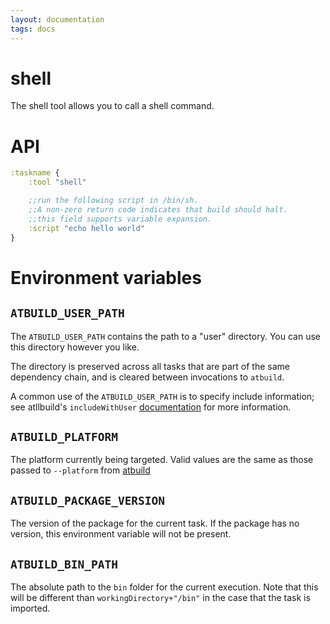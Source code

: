 ```yaml
---
layout: documentation
tags: docs
---
```


# shell

The shell tool allows you to call a shell command.

# API

```clojure
:taskname {
    :tool "shell"

    ;;run the following script in /bin/sh.
    ;;A non-zero return code indicates that build should halt.
    ;;this field supports variable expansion.
    :script "echo hello world"
}
```

# Environment variables
 
## `ATBUILD_USER_PATH`
 
The `ATBUILD_USER_PATH` contains the path to a "user" directory.  You can use this directory however you like.
 
The directory is preserved across all tasks that are part of the same dependency chain, and is cleared between invocations to `atbuild`.
 
A common use of the `ATBUILD_USER_PATH` is to specify include information; see atllbuild's `includeWithUser` [documentation](/docs/atllbuild.md) for more information.

## `ATBUILD_PLATFORM`

The platform currently being targeted.  Valid values are the same as those passed to `--platform` from [atbuild](atbuild.html)

## `ATBUILD_PACKAGE_VERSION`

The version of the package for the current task.  If the package has no version, this environment variable will not be present.

## `ATBUILD_BIN_PATH`

The absolute path to the `bin` folder for the current execution.  Note that this will be different than `workingDirectory+"/bin"` in the case that the task is imported.

